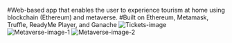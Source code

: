 #Web-based app that enables the user to experience tourism at home using blockchain (Ethereum) and metaverse.
#Built on  Ethereum, Metamask, Truffle, ReadyMe Player, and Ganache 
![Tickets-image](https://github.com/user-attachments/assets/66016c45-ee7f-401a-a60f-7c754d354c56)
![Metaverse-image-1](https://github.com/user-attachments/assets/c881a4aa-048c-45aa-b2c0-34c3b14fb41a)
![Metaverse-image-2](https://github.com/user-attachments/assets/4c91b8f6-1364-430a-acf5-c3c3844c3484)

